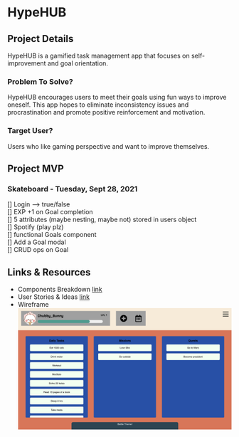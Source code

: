 # HypeHUB

## Project Details

HypeHUB is a gamified task management app that focuses on self-improvement and goal orientation.

### Problem To Solve?

HypeHUB encourages users to meet their goals using fun ways to improve oneself. This app hopes to
eliminate inconsistency issues and procrastination and promote positive reinforcement and motivation.

### Target User?

Users who like gaming perspective and want to improve themselves.

## Project MVP

### Skateboard - Tuesday, Sept 28, 2021

[] Login --> true/false\
[] EXP +1 on Goal completion\
[] 5 attributes (maybe nesting, maybe not) stored in users object\
[] Spotify (play plz)\
[] functional Goals component\
[] Add a Goal modal\
[] CRUD ops on Goal

## Links & Resources

- Components Breakdown [link](https://github.com/diannegabriel/HypeHUB/blob/master/planning/components.md)
- User Stories & Ideas [link](https://trello.com/b/FZumAaTK/final-project)
- Wireframe ![link](https://github.com/diannegabriel/HypeHUB/blob/master/planning/wireframe/wireframe.png)